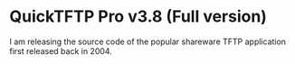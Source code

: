 # QuickTFTP Pro v3.8 (Full version)

I am releasing the source code of the popular shareware TFTP application first released back in 2004.
